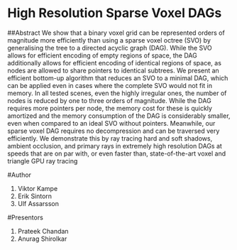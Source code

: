 # High Resolution Sparse Voxel DAGs

##Abstract
We show that a binary voxel grid can be represented orders of magnitude
more efficiently than using a sparse voxel octree (SVO) by
generalising the tree to a directed acyclic graph (DAG). While the
SVO allows for efficient encoding of empty regions of space, the
DAG additionally allows for efficient encoding of identical regions
of space, as nodes are allowed to share pointers to identical subtrees.
We present an efficient bottom-up algorithm that reduces an SVO
to a minimal DAG, which can be applied even in cases where the
complete SVO would not fit in memory. In all tested scenes, even
the highly irregular ones, the number of nodes is reduced by one to
three orders of magnitude. While the DAG requires more pointers
per node, the memory cost for these is quickly amortized and the
memory consumption of the DAG is considerably smaller, even
when compared to an ideal SVO without pointers. Meanwhile, our
sparse voxel DAG requires no decompression and can be traversed
very efficiently. We demonstrate this by ray tracing hard and soft
shadows, ambient occlusion, and primary rays in extremely high
resolution DAGs at speeds that are on par with, or even faster than,
state-of-the-art voxel and triangle GPU ray tracing

#Author

1. Viktor Kampe
2. Erik Sintorn
3. Ulf Assarsson

#Presentors

1. Prateek Chandan
2. Anurag Shirolkar
